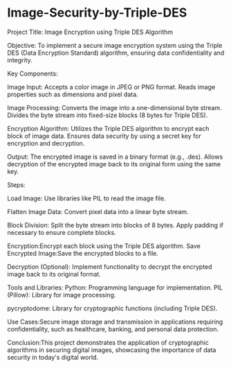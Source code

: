 # Image-Security-by-Triple-DES
Project Title:
Image Encryption using Triple DES Algorithm

Objective:
To implement a secure image encryption system using the Triple DES (Data Encryption Standard) algorithm, ensuring data confidentiality and integrity.

Key Components:

Image Input:
Accepts a color image in JPEG or PNG format.
Reads image properties such as dimensions and pixel data.

Image Processing:
Converts the image into a one-dimensional byte stream.
Divides the byte stream into fixed-size blocks (8 bytes for Triple DES).

Encryption Algorithm:
Utilizes the Triple DES algorithm to encrypt each block of image data.
Ensures data security by using a secret key for encryption and decryption.

Output:
The encrypted image is saved in a binary format (e.g., .des).
Allows decryption of the encrypted image back to its original form using the same key.

Steps:

Load Image:
Use libraries like PIL to read the image file.

Flatten Image Data:
Convert pixel data into a linear byte stream.

Block Division:
Split the byte stream into blocks of 8 bytes.
Apply padding if necessary to ensure complete blocks.

Encryption:Encrypt each block using the Triple DES algorithm.
Save Encrypted Image:Save the encrypted blocks to a file.

Decryption (Optional):
Implement functionality to decrypt the encrypted image back to its original format.

Tools and Libraries:
Python: Programming language for implementation.
PIL (Pillow): Library for image processing.

pycryptodome: Library for cryptographic functions (including Triple DES).

Use Cases:Secure image storage and transmission in applications requiring confidentiality, such as healthcare, banking, and personal data protection.

Conclusion:This project demonstrates the application of cryptographic algorithms in securing digital images, showcasing the importance of data security in today's digital world.
